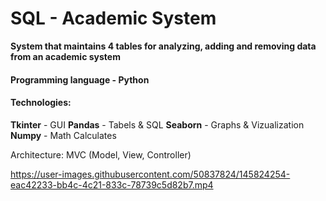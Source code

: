 # SQL - **Academic System**

**System that maintains 4 tables for analyzing, adding and removing data from an academic system**

#### **Programming language** - Python

#### **Technologies:**
**Tkinter** - GUI
**Pandas** - Tabels & SQL
**Seaborn** - Graphs & Vizualization
**Numpy** - Math Calculates




Architecture: MVC (Model, View, Controller)
 


https://user-images.githubusercontent.com/50837824/145824254-eac42233-bb4c-4c21-833c-78739c5d82b7.mp4

